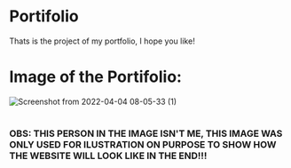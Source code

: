 # Portifolio
Thats is the project of my portfolio, I hope you like!

# Image of the Portifolio:
![Screenshot from 2022-04-04 08-05-33 (1)](https://user-images.githubusercontent.com/60707892/161531770-40039572-cb14-4aec-8f2b-0e4031c907ad.png)
#
### OBS: THIS PERSON IN THE IMAGE ISN'T ME, THIS IMAGE WAS ONLY USED FOR ILUSTRATION ON PURPOSE TO SHOW HOW THE WEBSITE WILL LOOK LIKE IN THE END!!!

